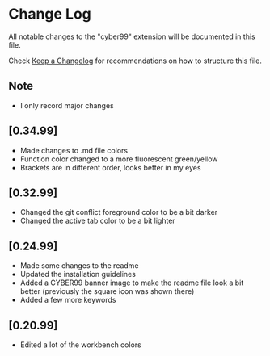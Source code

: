 # Change Log

All notable changes to the "cyber99" extension will be documented in this file.

Check [Keep a Changelog](http://keepachangelog.com/) for recommendations on how to structure this file.

## Note

- I only record major changes

## [0.34.99]

- Made changes to .md file colors
- Function color changed to a more fluorescent green/yellow
- Brackets are in different order, looks better in my eyes

## [0.32.99]

- Changed the git conflict foreground color to be a bit darker
- Changed the active tab color to be a bit lighter

## [0.24.99]

- Made some changes to the readme
- Updated the installation guidelines
- Added a CYBER99 banner image to make the readme file look a bit better (previously the square icon was shown there)
- Added a few more keywords

## [0.20.99]

- Edited a lot of the workbench colors
